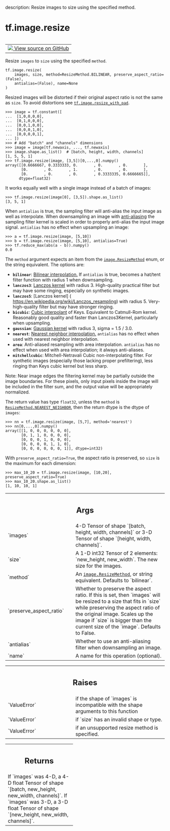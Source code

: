 description: Resize images to size using the specified method.

<div itemscope itemtype="http://developers.google.com/ReferenceObject">
<meta itemprop="name" content="tf.image.resize" />
<meta itemprop="path" content="Stable" />
</div>

# tf.image.resize

<!-- Insert buttons and diff -->

<table class="tfo-notebook-buttons tfo-api nocontent" align="left">
<td>
  <a target="_blank" href="https://github.com/tensorflow/tensorflow/blob/r2.4/tensorflow/python/ops/image_ops_impl.py#L1471-L1647">
    <img src="https://www.tensorflow.org/images/GitHub-Mark-32px.png" />
    View source on GitHub
  </a>
</td>
</table>



Resize `images` to `size` using the specified `method`.

<pre class="devsite-click-to-copy prettyprint lang-py tfo-signature-link">
<code>tf.image.resize(
    images, size, method=ResizeMethod.BILINEAR, preserve_aspect_ratio=(False),
    antialias=(False), name=None
)
</code></pre>



<!-- Placeholder for "Used in" -->

Resized images will be distorted if their original aspect ratio is not
the same as `size`.  To avoid distortions see
<a href="../../tf/image/resize_with_pad.md"><code>tf.image.resize_with_pad</code></a>.

```
>>> image = tf.constant([
...  [1,0,0,0,0],
...  [0,1,0,0,0],
...  [0,0,1,0,0],
...  [0,0,0,1,0],
...  [0,0,0,0,1],
... ])
>>> # Add "batch" and "channels" dimensions
>>> image = image[tf.newaxis, ..., tf.newaxis]
>>> image.shape.as_list()  # [batch, height, width, channels]
[1, 5, 5, 1]
>>> tf.image.resize(image, [3,5])[0,...,0].numpy()
array([[0.6666667, 0.3333333, 0.       , 0.       , 0.       ],
       [0.       , 0.       , 1.       , 0.       , 0.       ],
       [0.       , 0.       , 0.       , 0.3333335, 0.6666665]],
      dtype=float32)
```

It works equally well with a single image instead of a batch of images:

```
>>> tf.image.resize(image[0], [3,5]).shape.as_list()
[3, 5, 1]
```

When `antialias` is true, the sampling filter will anti-alias the input image
as well as interpolate.  When downsampling an image with [anti-aliasing](
https://en.wikipedia.org/wiki/Spatial_anti-aliasing) the sampling filter
kernel is scaled in order to properly anti-alias the input image signal.
`antialias` has no effect when upsampling an image:

```
>>> a = tf.image.resize(image, [5,10])
>>> b = tf.image.resize(image, [5,10], antialias=True)
>>> tf.reduce_max(abs(a - b)).numpy()
0.0
```

The `method` argument expects an item from the <a href="../../tf/image/ResizeMethod.md"><code>image.ResizeMethod</code></a> enum, or
the string equivalent. The options are:

*   <b>`bilinear`</b>: [Bilinear interpolation.](
  https://en.wikipedia.org/wiki/Bilinear_interpolation) If `antialias` is
  true, becomes a hat/tent filter function with radius 1 when downsampling.
*   <b>`lanczos3`</b>:  [Lanczos kernel](
  https://en.wikipedia.org/wiki/Lanczos_resampling) with radius 3.
  High-quality practical filter but may have some ringing, especially on
  synthetic images.
*   <b>`lanczos5`</b>: [Lanczos kernel] (
  https://en.wikipedia.org/wiki/Lanczos_resampling) with radius 5.
  Very-high-quality filter but may have stronger ringing.
*   <b>`bicubic`</b>: [Cubic interpolant](
  https://en.wikipedia.org/wiki/Bicubic_interpolation) of Keys. Equivalent to
  Catmull-Rom kernel. Reasonably good quality and faster than Lanczos3Kernel,
  particularly when upsampling.
*   <b>`gaussian`</b>: [Gaussian kernel](
  https://en.wikipedia.org/wiki/Gaussian_filter) with radius 3,
  sigma = 1.5 / 3.0.
*   <b>`nearest`</b>: [Nearest neighbor interpolation.](
  https://en.wikipedia.org/wiki/Nearest-neighbor_interpolation)
  `antialias` has no effect when used with nearest neighbor interpolation.
*   <b>`area`</b>: Anti-aliased resampling with area interpolation.
  `antialias` has no effect when used with area interpolation; it
  always anti-aliases.
*   <b>`mitchellcubic`</b>: Mitchell-Netravali Cubic non-interpolating filter.
  For synthetic images (especially those lacking proper prefiltering), less
  ringing than Keys cubic kernel but less sharp.

Note: Near image edges the filtering kernel may be partially outside the
image boundaries. For these pixels, only input pixels inside the image will be
included in the filter sum, and the output value will be appropriately
normalized.

The return value has type `float32`, unless the `method` is
<a href="../../tf/image/ResizeMethod.md#NEAREST_NEIGHBOR"><code>ResizeMethod.NEAREST_NEIGHBOR</code></a>, then the return dtype is the dtype
of `images`:

```
>>> nn = tf.image.resize(image, [5,7], method='nearest')
>>> nn[0,...,0].numpy()
array([[1, 0, 0, 0, 0, 0, 0],
       [0, 1, 1, 0, 0, 0, 0],
       [0, 0, 0, 1, 0, 0, 0],
       [0, 0, 0, 0, 1, 1, 0],
       [0, 0, 0, 0, 0, 0, 1]], dtype=int32)
```

With `preserve_aspect_ratio=True`, the aspect ratio is preserved, so `size`
is the maximum for each dimension:

```
>>> max_10_20 = tf.image.resize(image, [10,20], preserve_aspect_ratio=True)
>>> max_10_20.shape.as_list()
[1, 10, 10, 1]
```

<!-- Tabular view -->
 <table class="responsive fixed orange">
<colgroup><col width="214px"><col></colgroup>
<tr><th colspan="2"><h2 class="add-link">Args</h2></th></tr>

<tr>
<td>
`images`
</td>
<td>
4-D Tensor of shape `[batch, height, width, channels]` or 3-D Tensor
of shape `[height, width, channels]`.
</td>
</tr><tr>
<td>
`size`
</td>
<td>
A 1-D int32 Tensor of 2 elements: `new_height, new_width`.  The new
size for the images.
</td>
</tr><tr>
<td>
`method`
</td>
<td>
An <a href="../../tf/image/ResizeMethod.md"><code>image.ResizeMethod</code></a>, or string equivalent.  Defaults to
`bilinear`.
</td>
</tr><tr>
<td>
`preserve_aspect_ratio`
</td>
<td>
Whether to preserve the aspect ratio. If this is set,
then `images` will be resized to a size that fits in `size` while
preserving the aspect ratio of the original image. Scales up the image if
`size` is bigger than the current size of the `image`. Defaults to False.
</td>
</tr><tr>
<td>
`antialias`
</td>
<td>
Whether to use an anti-aliasing filter when downsampling an
image.
</td>
</tr><tr>
<td>
`name`
</td>
<td>
A name for this operation (optional).
</td>
</tr>
</table>



<!-- Tabular view -->
 <table class="responsive fixed orange">
<colgroup><col width="214px"><col></colgroup>
<tr><th colspan="2"><h2 class="add-link">Raises</h2></th></tr>

<tr>
<td>
`ValueError`
</td>
<td>
if the shape of `images` is incompatible with the
shape arguments to this function
</td>
</tr><tr>
<td>
`ValueError`
</td>
<td>
if `size` has an invalid shape or type.
</td>
</tr><tr>
<td>
`ValueError`
</td>
<td>
if an unsupported resize method is specified.
</td>
</tr>
</table>



<!-- Tabular view -->
 <table class="responsive fixed orange">
<colgroup><col width="214px"><col></colgroup>
<tr><th colspan="2"><h2 class="add-link">Returns</h2></th></tr>
<tr class="alt">
<td colspan="2">
If `images` was 4-D, a 4-D float Tensor of shape
`[batch, new_height, new_width, channels]`.
If `images` was 3-D, a 3-D float Tensor of shape
`[new_height, new_width, channels]`.
</td>
</tr>

</table>

